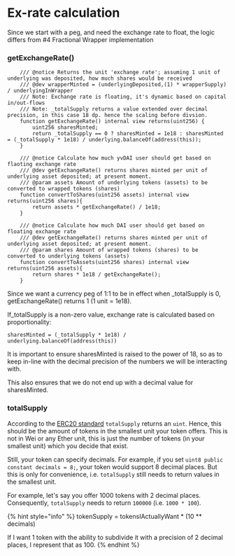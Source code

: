 # Ex-rate calculation

Since we start with a peg, and need the exchange rate to float, the logic differs from #4 Fractional Wrapper implementation

### getExchangeRate()

```solidity
    /// @notice Returns the unit 'exchange rate'; assuming 1 unit of underlying was deposited, how much shares would be received 
    /// @dev wrapperMinted = (underlyingDeposited,(1) * wrapperSupply) / underlyingInWrapper 
    /// Note: Exchange rate is floating, it's dynamic based on capital in/out-flows
    /// Note: _totalSupply returns a value extended over decimal precision, in this case 18 dp. hence the scaling before divsion.
    function getExchangeRate() internal view returns(uint256) {
        uint256 sharesMinted;
        return _totalSupply == 0 ? sharesMinted = 1e18 : sharesMinted = (_totalSupply * 1e18) / underlying.balanceOf(address(this));
    }

    /// @notice Calculate how much yvDAI user should get based on flaoting exchange rate
    /// @dev getExchangeRate() returns shares minted per unit of underlying asset deposited; at present moment.
    /// @param assets Amount of underlying tokens (assets) to be converted to wrapped tokens (shares)
    function convertToShares(uint256 assets) internal view returns(uint256 shares){
        return assets * getExchangeRate() / 1e18;
    }

    /// @notice Calculate how much DAI user should get based on floating exchange rate
    /// @dev getExchangeRate() returns shares minted per unit of underlying asset deposited; at present moment.
    /// @param shares Amount of wrapped tokens (shares) to be converted to underlying tokens (assets) 
    function convertToAssets(uint256 shares) internal view returns(uint256 assets){
        return shares * 1e18 / getExchangeRate();
    }
```

Since we want a currency peg of 1:1 to be in effect when \_totalSupply is 0, getExchangeRate() returns 1 (1 unit = 1e18).&#x20;

If\_totalSupply is a non-zero value, exchange rate is calculated based on proportionality:

```
sharesMinted = (_totalSupply * 1e18) / underlying.balanceOf(address(this))
```

It is important to ensure sharesMinted is raised to the power of 18, so as to keep in-line with the decimal precision of the numbers we will be interacting with.

This also ensures that we do not end up with a decimal value for sharesMinted.

### totalSupply

According to the [ERC20 standard](https://theethereum.wiki/w/index.php/ERC20\_Token\_Standard) `totalSupply` returns an `uint`. Hence, this should be the amount of tokens in the smallest unit your token offers. This is not in Wei or any Ether unit, this is just the number of tokens (in your smallest unit) which you decide that exist.

Still, your token can specify decimals. For example, if you set `uint8 public constant decimals = 8;`, your token would support 8 decimal places. But this is only for convenience, i.e. `totalSupply` still needs to return values in the smallest unit.

For example, let's say you offer 1000 tokens with 2 decimal places. Consequently, `totalSupply` needs to return `100000` (i.e. `1000 * 100`).

{% hint style="info" %}
tokenSupply = tokensIActuallyWant \* (10 \*\* decimals)

If I want 1 token with the ability to subdivide it with a precision of 2 decimal places, I represent that as 100.
{% endhint %}
